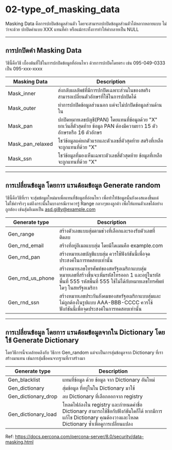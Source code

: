# 02-type_of_masking_data
Masking Data คือการปกปิดข้อมูลส่วนตัว โดยจะสามารถปกปิดข้อมูลส่วนตัวได้หลากหลายแบบ ไม่ว่าจะด้วย ปกปิดคำแบบ XXX  แทนที่คำ หรือแม้กระทั้งการทำให้ค่ากลายเป็น NULL

---
## การปกปิดคำ Masking Data

วิธีนี้คือวิธี เบื้องต้นที่ใช้ในการปกปิดข้อมูลที่อ่อนไหว ด้วยการปกปิดโดยตรง เช่น 095-049-0333 เป็น 095-xxx-xxxx

|Masking Data  | Description |
|--------------|-------------|
|Mask_inner|ส่งกลับผลลัพธ์ที่มีการปกปิดเฉพาะส่วนในของสตริง สามารถเปลี่ยนตัวอักษรที่ใช้ในการปกปิดได้|
|Mask_outer|ทำการปกปิดข้อมูลส่วนนอก แต่จะไม่ปกปิดข้อมูลส่วนด้านใน|
|Mask_pan|ปกปิดหมายเลขบัญชี(PAN) โดยแทนที่ข้อมูลด้วย "X" ยกเว้นสี่ตัวสุดท้าย ข้อมูล PAN ต้องมีความยาว 15 ตัวอักษรหรือ 16 ตัวอักษร|
|Mask_pan_relaxed|โชว์ข้อมูลแค่หกตัวแรกและตัวเลขสี่ตัวสุดท้าย สตริงที่เหลือจะถูกแทนที่ด้วย "X"|
|Mask_ssn|โชว์ข้อมูลที่มองเห็นเฉพาะตัวเลขสี่ตัวสุดท้าย ข้อมูลที่เหลือจะถูกแทนที่ด้วย "X"|

---
## การเปลี่ยนข้อมูล โดยการ แรนด้อมข้อมูล Generate random

วิธีนี้คือวิธีที่เรา จะสุ่มข่อมูลใหม่มาเพื่อแทนที่ข้อมูลที่อ่อนไหว เพื่อทำให้ข้อมูลนั้นยังคงสแดงขึ้นแต่ไม่ใช่ค่าจริงๆ แต่ถึงกระนั้นในบางกรณีเราควรรู้ Range กลางๆของลูกค้า เพื่อให้แทนตัวเลขได้อย่างถูกต้อง เช่นสุ่มอีเมลเป็น asd.gi8y@example.com

|Generate type|Description |
|-------------|------------|
|Gen_range|สร้างตัวเลขแบบสุ่มตามช่วงที่เลือกและรองรับตัวเลขที่ติดลบ|
|Gen_rnd_email|สร้างที่อยู่อีเมลแบบสุ่ม โดยมีโดเมนคือ example.com|
|Gen_rnd_pan|สร้างหมายเลขบัญชีแบบสุ่ม ควรใช้ฟังก์ชันนี้เพื่อจุดประสงค์ในการทดสอบเท่านั้น|
|Gen_rnd_us_phone|สร้างหมายเลขโทรศัพท์ของสหรัฐอเมริกาแบบสุ่ม หมายเลขที่สร้างขึ้นจะเพิ่มรหัสโทรออก 1 และอยู่ในรหัสพื้นที่ 555 รหัสพื้นที่ 555 ใช้ไม่ได้กับหมายเลขโทรศัพท์ใดๆ ในสหรัฐอเมริกา|
|Gen_rnd_ssn|สร้างหมายเลขประกันสังคมของสหรัฐอเมริกาแบบสุ่มและไม่ถูกต้องในรูปแบบ AAA-BBB-CCCC ควรใช้ฟังก์ชันนี้เพื่อจุดประสงค์ในการทดสอบเท่านั้น|

---
## การเปลี่ยนข้อมูล โดยการ แรนด้อมข้อมูลจากใน Dictionary โดยใช้ Generate Dictionary

โดยวิธีการนี้จะคล้ายคลึงกับ วิธีการ Gen_random แต่จะเป็นการสุ่มข้อมูลจาก Dictionary ที่เราสร้างมาแทน เช่นการสุ่มชื่อคนจากฐานที่เราสร้างมา

|Generate type|Description|
|-------------|-----------|
|Gen_blacklist|แทนที่ข้อมูล ด้วย ข้อมูล จาก Dictionary อันใหม่|
|Gen_dictionary|สุ่มข้อมูล ที่อยู่ในใน Dictionary มาใช้|
|Gen_dictionary_drop| ลบ Dictionary ที่เลือกออกจาก registry |
|Gen_dictionary_load| โหลดไฟล์ลงใน registry และกำหนดค่าชื่อ Dictionary สามารถใช้ชื่อกับฟังก์ชันใดก็ได้ หากมีการแก้ไข Dictionary คุณต้องวางและโหลด Dictionary ซ้ำเพื่อดูการเปลี่ยนแปลง|

Ref: <https://docs.percona.com/percona-server/8.0/security/data-masking.html>